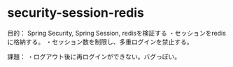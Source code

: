 # security-session-redis
目的：
Spring Security, Spring Session, redisを検証する
・セッションをredisに格納する。
・セッション数を制限し、多重ログインを禁止する。

課題：
・ログアウト後に再ログインができない。バグっぽい。
